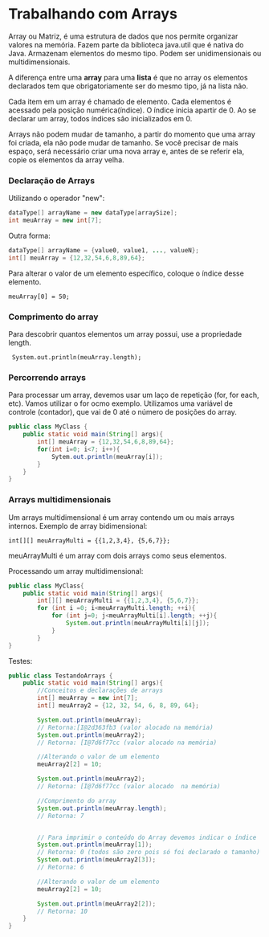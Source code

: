 # Trabalhando com Arrays

Array ou Matriz, é uma estrutura de dados que nos permite organizar valores na memória. Fazem parte da biblioteca java.util que é nativa do Java. Armazenam elementos do mesmo tipo. Podem ser unidimensionais ou multidimensionais.

A diferença entre uma **array** para uma **lista** é que no array os elementos declarados tem que obrigatoriamente ser do mesmo tipo, já na lista não.

Cada item em um array é chamado de elemento. Cada elementos é acessado pela posição numérica(índice). O índice inicia apartir de 0. Ao se declarar um array, todos índices são inicializados em 0.

Arrays não podem mudar de tamanho, a partir do momento que uma array foi criada, ela não pode mudar de tamanho. Se você precisar de mais espaço, será necessário criar uma nova array e, antes de se referir ela, copie os elementos da array velha.

### Declaração de Arrays

Utilizando o operador "new":

```java
dataType[] arrayName = new dataType[arraySize];
int meuArray = new int[7];
```

Outra forma:

```java
dataType[] arrayName = {value0, value1, ..., valueN};
int[] meuArray = {12,32,54,6,8,89,64};
```

Para alterar o valor de um elemento específico, coloque o índice desse elemento. 

`` meuArray[0] = 50; `` 

### Comprimento do array

Para descobrir quantos elementos um array possui, use a propriedade length.

`` System.out.println(meuArray.length);``

### Percorrendo arrays

Para processar um array, devemos usar um laço de repetição (for, for each, etc). Vamos utilizar o for ocmo exemplo. Utilizamos uma variável de controle (contador), que vai de 0 até o número de posições do array.

```java
public class MyClass {
	public static void main(String[] args){
        int[] meuArray = {12,32,54,6,8,89,64};
        for(int i=0; i<7; i++){
            Sytem.out.println(meuArray[i]);
        }
    }
}
```

### Arrays multidimensionais

Um arrays multidimensional é um array contendo um ou mais arrays internos. Exemplo de array bidimensional:

``int[][] meuArrayMulti = {{1,2,3,4}, {5,6,7}};``

meuArrayMulti é um array com dois arrays como seus elementos.

Processando um array multidimensional:

```java
public class MyClass{
    public static void main(String[] args){
        int[][] meuArrayMulti = {{1,2,3,4}, {5,6,7}};
        for (int i =0; i<meuArrayMulti.length; ++i){
            for (int j=0; j<meuArrayMulti[i].length; ++j){
                System.out.println(meuArrayMulti[i][j]);
            }
        }
}
```

Testes:

```java
public class TestandoArrays {
    public static void main(String[] args){
        //Conceitos e declarações de arrays
        int[] meuArray = new int[7];
        int[] meuArray2 = {12, 32, 54, 6, 8, 89, 64};

        System.out.println(meuArray);
        // Retorna:[I@2d363fb3 (valor alocado na memória)
        System.out.println(meuArray2);
        // Retorna: [I@7d6f77cc (valor alocado na memória)

        //Alterando o valor de um elemento
        meuArray2[2] = 10;

        System.out.println(meuArray2);
        // Retorna: [I@7d6f77cc (valor alocado  na memória)

        //Comprimento do array
        System.out.println(meuArray.length);
        // Retorna: 7


        // Para imprimir o conteúdo do Array devemos indicar o índice
        System.out.println(meuArray[1]);
        // Retorna: 0 (todos são zero pois só foi declarado o tamanho)
        System.out.println(meuArray2[3]);
        // Retorna: 6

        //Alterando o valor de um elemento
        meuArray2[2] = 10;

        System.out.println(meuArray2[2]);
        // Retorna: 10
    }
}
```

